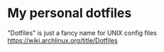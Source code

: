 # My personal dotfiles

"Dotfiles" is just a fancy name for UNIX config files <https://wiki.archlinux.org/title/Dotfiles>
